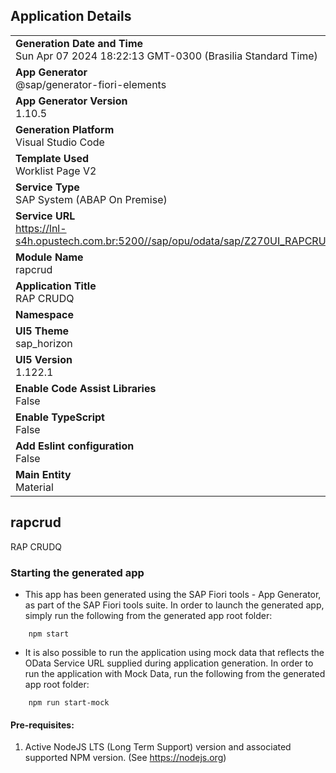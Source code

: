 ## Application Details
|               |
| ------------- |
|**Generation Date and Time**<br>Sun Apr 07 2024 18:22:13 GMT-0300 (Brasilia Standard Time)|
|**App Generator**<br>@sap/generator-fiori-elements|
|**App Generator Version**<br>1.10.5|
|**Generation Platform**<br>Visual Studio Code|
|**Template Used**<br>Worklist Page V2|
|**Service Type**<br>SAP System (ABAP On Premise)|
|**Service URL**<br>https://lnl-s4h.opustech.com.br:5200//sap/opu/odata/sap/Z270UI_RAPCRUDMATERIAL2
|**Module Name**<br>rapcrud|
|**Application Title**<br>RAP CRUDQ|
|**Namespace**<br>|
|**UI5 Theme**<br>sap_horizon|
|**UI5 Version**<br>1.122.1|
|**Enable Code Assist Libraries**<br>False|
|**Enable TypeScript**<br>False|
|**Add Eslint configuration**<br>False|
|**Main Entity**<br>Material|

## rapcrud

RAP CRUDQ

### Starting the generated app

-   This app has been generated using the SAP Fiori tools - App Generator, as part of the SAP Fiori tools suite.  In order to launch the generated app, simply run the following from the generated app root folder:

```
    npm start
```

- It is also possible to run the application using mock data that reflects the OData Service URL supplied during application generation.  In order to run the application with Mock Data, run the following from the generated app root folder:

```
    npm run start-mock
```

#### Pre-requisites:

1. Active NodeJS LTS (Long Term Support) version and associated supported NPM version.  (See https://nodejs.org)


